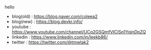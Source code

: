 hello  
  
* blog(old) : https://blog.naver.com/coleea2
* blog(new) : https://blog.devkr.info/
* youtube : https://www.youtube.com/channel/UCq2GSQmfVIClSp1YqjnDpZQ  
* linkedin : https://www.linkedin.com/in/leekb86/
* twitter : https://twitter.com/@tmwlak2
